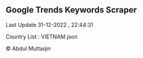 

## Google Trends Keywords Scraper 
 
Last Update 31-12-2022 , 22:44:31

Country List :
VIETNAM.json



© Abdul Muttaqin 
